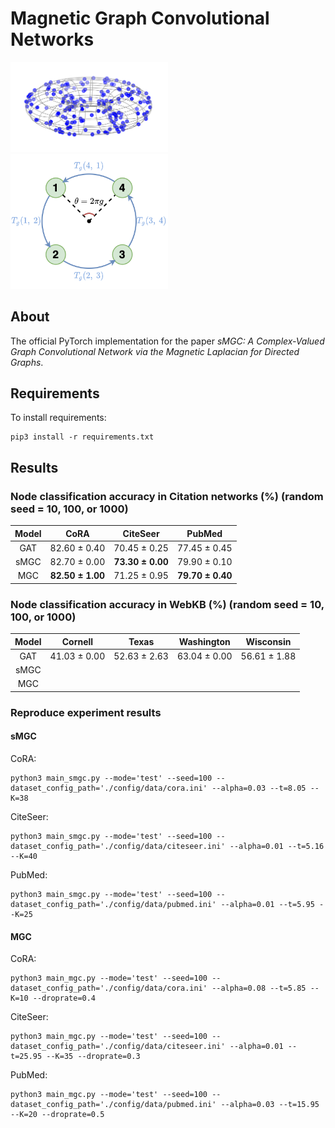 # Magnetic Graph Convolutional Networks
<img src="./figure/magnetic_eigenmap.png" width="50%" height="50%" alt="Magnetic Eigenmap"/>
<img src="./figure/directed_graph.png" width="50%" height="50%" alt="A directed graph"/>

## About
The official PyTorch implementation for the paper *sMGC: A Complex-Valued Graph Convolutional Network via the Magnetic Laplacian for Directed Graphs*.

## Requirements
To install requirements:
```console
pip3 install -r requirements.txt
```

## Results
### Node classification accuracy in Citation networks (%) (random seed = 10, 100, or 1000)
| Model | CoRA | CiteSeer | PubMed |
| :----: | :----: | :----: | :----: |
| GAT | 82.60 ± 0.40 | 70.45 ± 0.25 | 77.45 ± 0.45 |
| sMGC | 82.70 ± 0.00 | **73.30 ± 0.00** | 79.90 ± 0.10 |
| MGC | **82.50 ± 1.00** | 71.25 ± 0.95 | **79.70 ± 0.40** |

### Node classification accuracy in WebKB (%) (random seed = 10, 100, or 1000)
| Model | Cornell | Texas | Washington | Wisconsin |
| :----: | :----: | :----: | :----: | :----: |
| GAT | 41.03 ± 0.00 | 52.63 ± 2.63 | 63.04 ± 0.00 | 56.61 ± 1.88 |
| sMGC | | | | |
| MGC | | | | |

### Reproduce experiment results
#### sMGC
CoRA:
```console
python3 main_smgc.py --mode='test' --seed=100 --dataset_config_path='./config/data/cora.ini' --alpha=0.03 --t=8.05 --K=38
```

CiteSeer:
```console
python3 main_smgc.py --mode='test' --seed=100 --dataset_config_path='./config/data/citeseer.ini' --alpha=0.01 --t=5.16 --K=40
```

PubMed:
```console
python3 main_smgc.py --mode='test' --seed=100 --dataset_config_path='./config/data/pubmed.ini' --alpha=0.01 --t=5.95 --K=25
```

#### MGC
CoRA:
```console
python3 main_mgc.py --mode='test' --seed=100 --dataset_config_path='./config/data/cora.ini' --alpha=0.08 --t=5.85 --K=10 --droprate=0.4
```

CiteSeer:
```console
python3 main_mgc.py --mode='test' --seed=100 --dataset_config_path='./config/data/citeseer.ini' --alpha=0.01 --t=25.95 --K=35 --droprate=0.3
```

PubMed:
```console
python3 main_mgc.py --mode='test' --seed=100 --dataset_config_path='./config/data/pubmed.ini' --alpha=0.03 --t=15.95 --K=20 --droprate=0.5
```
